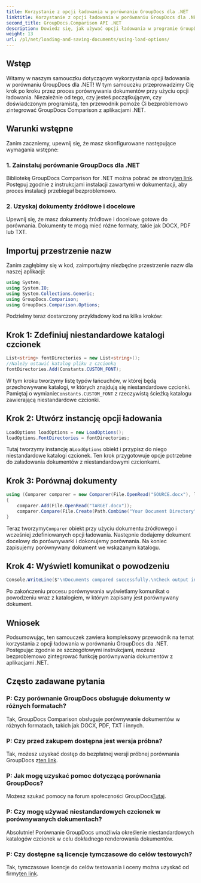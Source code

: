 ```yaml
---
title: Korzystanie z opcji ładowania w porównaniu GroupDocs dla .NET
linktitle: Korzystanie z opcji ładowania w porównaniu GroupDocs dla .NET
second_title: GroupDocs.Comparison API .NET
description: Dowiedz się, jak używać opcji ładowania w programie GroupDocs Comparison for .NET, aby bezproblemowo porównywać dokumenty z niestandardowymi czcionkami.
weight: 13
url: /pl/net/loading-and-saving-documents/using-load-options/
---
```

## Wstęp
Witamy w naszym samouczku dotyczącym wykorzystania opcji ładowania w porównaniu GroupDocs dla .NET! W tym samouczku przeprowadzimy Cię krok po kroku przez proces porównywania dokumentów przy użyciu opcji ładowania. Niezależnie od tego, czy jesteś początkującym, czy doświadczonym programistą, ten przewodnik pomoże Ci bezproblemowo zintegrować GroupDocs Comparison z aplikacjami .NET.
## Warunki wstępne
Zanim zaczniemy, upewnij się, że masz skonfigurowane następujące wymagania wstępne:
### 1. Zainstaluj porównanie GroupDocs dla .NET
 Bibliotekę GroupDocs Comparison for .NET można pobrać ze strony[ten link](https://releases.groupdocs.com/comparison/net/). Postępuj zgodnie z instrukcjami instalacji zawartymi w dokumentacji, aby proces instalacji przebiegał bezproblemowo.
### 2. Uzyskaj dokumenty źródłowe i docelowe
Upewnij się, że masz dokumenty źródłowe i docelowe gotowe do porównania. Dokumenty te mogą mieć różne formaty, takie jak DOCX, PDF lub TXT.
## Importuj przestrzenie nazw
Zanim zagłębimy się w kod, zaimportujmy niezbędne przestrzenie nazw dla naszej aplikacji:
```csharp
using System;
using System.IO;
using System.Collections.Generic;
using GroupDocs.Comparison;
using GroupDocs.Comparison.Options;
```
Podzielmy teraz dostarczony przykładowy kod na kilka kroków:
## Krok 1: Zdefiniuj niestandardowe katalogi czcionek
```csharp
List<string> fontDirectories = new List<string>();
//Należy ustawić katalog pliku z czcionką
fontDirectories.Add(Constants.CUSTOM_FONT);
```
 W tym kroku tworzymy listę typów łańcuchów, w której będą przechowywane katalogi, w których znajdują się niestandardowe czcionki. Pamiętaj o wymianie`Constants.CUSTOM_FONT` z rzeczywistą ścieżką katalogu zawierającą niestandardowe czcionki.
## Krok 2: Utwórz instancję opcji ładowania
```csharp
LoadOptions loadOptions = new LoadOptions();
loadOptions.FontDirectories = fontDirectories;
```
 Tutaj tworzymy instancję a`LoadOptions` obiekt i przypisz do niego niestandardowe katalogi czcionek. Ten krok przygotowuje opcje potrzebne do załadowania dokumentów z niestandardowymi czcionkami.
## Krok 3: Porównaj dokumenty
```csharp
using (Comparer comparer = new Comparer(File.OpenRead("SOURCE.docx"), loadOptions))
{
    comparer.Add(File.OpenRead("TARGET.docx"));
    comparer.Compare(File.Create(Path.Combine("Your Document Directory", "RESULT.docx")));
}
```
 Teraz tworzymy`Comparer` obiekt przy użyciu dokumentu źródłowego i wcześniej zdefiniowanych opcji ładowania. Następnie dodajemy dokument docelowy do porównywarki i dokonujemy porównania. Na koniec zapisujemy porównywany dokument we wskazanym katalogu.
## Krok 4: Wyświetl komunikat o powodzeniu
```csharp
Console.WriteLine($"\nDocuments compared successfully.\nCheck output in {Directory.GetCurrentDirectory()}.");
```
Po zakończeniu procesu porównywania wyświetlamy komunikat o powodzeniu wraz z katalogiem, w którym zapisany jest porównywany dokument.
## Wniosek
Podsumowując, ten samouczek zawiera kompleksowy przewodnik na temat korzystania z opcji ładowania w porównaniu GroupDocs dla .NET. Postępując zgodnie ze szczegółowymi instrukcjami, możesz bezproblemowo zintegrować funkcję porównywania dokumentów z aplikacjami .NET.
## Często zadawane pytania
### P: Czy porównanie GroupDocs obsługuje dokumenty w różnych formatach?
Tak, GroupDocs Comparison obsługuje porównywanie dokumentów w różnych formatach, takich jak DOCX, PDF, TXT i innych.
### P: Czy przed zakupem dostępna jest wersja próbna?
 Tak, możesz uzyskać dostęp do bezpłatnej wersji próbnej porównania GroupDocs z[ten link](https://releases.groupdocs.com/).
### P: Jak mogę uzyskać pomoc dotyczącą porównania GroupDocs?
 Możesz szukać pomocy na forum społeczności GroupDocs[Tutaj](https://forum.groupdocs.com/c/comparison/12).
### P: Czy mogę używać niestandardowych czcionek w porównywanych dokumentach?
Absolutnie! Porównanie GroupDocs umożliwia określenie niestandardowych katalogów czcionek w celu dokładnego renderowania dokumentów.
### P: Czy dostępne są licencje tymczasowe do celów testowych?
Tak, tymczasowe licencje do celów testowania i oceny można uzyskać od firmy[ten link](https://purchase.groupdocs.com/temporary-license/).